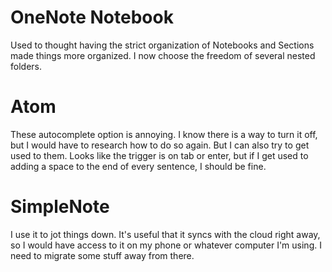 # OneNote Notebook
Used to thought having the strict organization of Notebooks and Sections made things more organized. I now choose the freedom of several nested folders.

# Atom
These autocomplete option is annoying. I know there is a way to turn it off, but I would have to research how to do so again.
But I can also try to get used to them. Looks like the trigger is on tab or enter, but if I get used to adding a space to the end of every sentence, I should be fine.

# SimpleNote
I use it to jot things down. It's useful that it syncs with the cloud right away, so I would have access to it on my phone or whatever computer I'm using.
I need to migrate some stuff away from there. 
